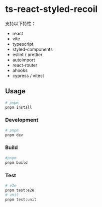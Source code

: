 # ts-react-styled-recoil

支持以下特性：

- react
- vite
- typescript
- styled-components
- eslint / prettier
- autoImport
- react-router
- ahooks
- cypress / vitest

## Usage

```sh
# pnpm
pnpm install
```

### Development

```sh
# pnpm
pnpm dev
```

### Build

```sh
#pnpm
pnpm build
```

### Test

```sh
# e2e
pnpm test:e2e
# unit
pnpm test:unit
```
